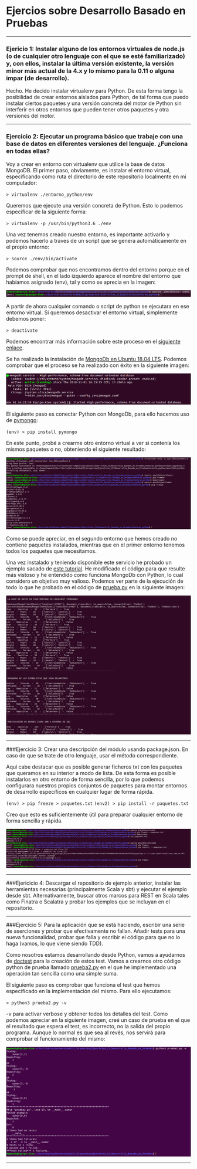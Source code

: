 # Ejercios sobre Desarrollo Basado en Pruebas

---

### Ejericio 1: Instalar alguno de los entornos virtuales de node.js (o de cualquier otro lenguaje con el que se esté familiarizado) y, con ellos, instalar la última versión existente, la versión minor más actual de la 4.x y lo mismo para la 0.11 o alguna impar (de desarrollo).

Hecho. He decido instalar virtualenv para Python. De esta forma tengo la posibilidad de crear entornos aislados para Python, de tal forma que puedo instalar ciertos paquetes y una versión concreta del motor de Python sin interferir en otros entornos que pueden tener otros paquetes y otra versiones del motor.

---

### Ejercicio 2: Ejecutar un programa básico que trabaje con una base de datos en diferentes versiones del lenguaje. ¿Funciona en todas ellas?

Voy a crear en entorno con virtualenv que utilice la base de datos MongoDB. El primer paso, obviamente, es instalar el entorno virtual, especificando como ruta el directorio de este repositorio localmente en mi computador:

`> virtualenv ./entorno_python/env`

Queremos que ejecute una versión concreta de Python. Esto lo podemos especificar de la siguiente forma:

`> virtualenv -p /usr/bin/python3.6 ./env`

Una vez tenemos creado nuestro entorno, es importante activarlo y podemos hacerlo a traves de un script que se genera automáticamente en el propio entorno:

`> source ./env/bin/activate`

Podemos comprobar que nos encontramos dentro del entorno porque en el prompt de shell, en el lado izquierdo aparece el nombre del entorno que habíamos asignado (env), tal y como se aprecia en la imagen:

 ![Captura de le terminal.](figuras/figura1.png)

 A partir de ahora cualquier comando o script de python se ejecutara en ese entorno virtual. Si queremos desactivar el entorno virtual, simplemente debemos poner:

 `> deactivate`

 Podemos encontrar más información sobre este proceso en el [siguiente enlace](https://osl.ugr.es/2016/10/17/entornos-virtuales-en-python-con-virtualenv/).

 Se ha realizado la instalación de [MongoDb en Ubuntu 18.04 LTS](https://www.digitalocean.com/community/tutorials/como-instalar-mongodb-en-ubuntu-16-04-es). Podemos comprobar que el proceso se ha realizado con éxito en la siguiente imagen:

 ![figura4](figuras/figura4.png)

 El siguiente paso es conectar Python con MongoDb, para ello hacemos uso de [pymongo](https://api.mongodb.com/python/current/):

 `(env) > pip install pymongo`

 En este punto, probé a crearme otro entorno virtual a ver si contenía los mismos paquetes o no, obteniendo el siguiente resultado:

 ![figura2](figuras/figura2.png)

 Como se puede apreciar, en el segundo entorno que hemos creado no contiene paquetes instalados, mientras que en el primer entorno tenemos todos los paquetes que necesitamos.

 Una vez instalado y teniendo disponible este servicio he probado un ejemplo sacado de [este tutorial](https://jarroba.com/python-mongodb-driver-pymongo-con-ejemplos/). He modificado el código para que resulte más vistoso y he entendido como funciona MongoDb con Python, lo cual considero un objetivo muy valioso. Podemos ver parte de la ejecución de todo lo que he probado en el código de [prueba.py](https://github.com/AlejandroCN7/Ejercicios_CC/tree/master/Desarrollo_Basado_en_Pruebas/prueba.py) en la siguiente imagen:

 ![figura3](figuras/figura3.png)

 ---

###Ejercicio 3: Crear una descripción del módulo usando package.json. En caso de que se trate de otro lenguaje, usar el método correspondiente.

Aquí cabe destacar que es posible generar ficheros txt con los paquetes que queramos en su interior a modo de lista. De esta forma es posible instalarlos en otro entorno de forma sencilla, por lo que podemos configurara nuestros propios conjuntos de paquetes para montar entornos de desarrollo específicos en cualquier lugar de forma rápida.

`(env) > pip freeze > paquetes.txt`
`(env2) > pip install -r paquetes.txt`

Creo que esto es suficientemente útil para preparar cualquier entorno de forma sencilla y rápida.

![figura5](figuras/figura5.png)

---

###Ejericicio 4: Descargar el repositorio de ejemplo anterior, instalar las herramientas necesarias (principalmente Scala y sbt) y ejecutar el ejemplo desde sbt. Alternativamente, buscar otros marcos para REST en Scala tales como Finatra o Scalatra y probar los ejemplos que se incluyan en el repositorio.

---

###Ejercicio 5: Para la aplicación que se está haciendo, escribir una serie de aserciones y probar que efectivamente no fallan. Añadir tests para una nueva funcionalidad, probar que falla y escribir el código para que no lo haga (vamos, lo que viene siendo TDD).

Como nosotros estamos desarrollando desde Python, vamos a ayudarnos de [doctest](https://docs.python.org/2/library/doctest.html) para la creación de estos test. Vamos a crearnos otro código python de prueba llamado [prueba2.py](https://github.com/AlejandroCN7/Ejercicios_CC/tree/master/Desarrollo_Basado_en_Pruebas/prueba2.py) en el que he implementado una operación tan sencilla como una simple suma.

El siguiente paso es comprobar que funciona el test que hemos especificado en la implementación del mismo. Para ello ejecutamos:

`> python3 prueba2.py -v`

-v para activar verbose y obtener todos los detalles del test. Como podemos apreciar en la siguiente imagen, creé un caso de prueba en el que el resultado que espera el test, es incorrecto, no la salida del propio programa. Aunque lo normal es que sea al revés, nos servirá para comprobar el funcionamiento del mismo:

![figura6](figuras/figura6.png)

---
